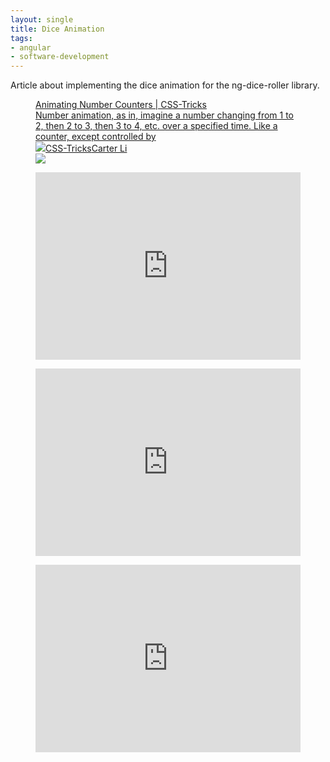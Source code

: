 ```yaml
---
layout: single
title: Dice Animation
tags:
- angular
- software-development
---
```


Article about implementing the dice animation for the ng-dice-roller library.

<figure class="kg-card kg-bookmark-card"><a class="kg-bookmark-container" href="https://css-tricks.com/animating-number-counters/"><div class="kg-bookmark-content">
<div class="kg-bookmark-title">Animating Number Counters | CSS-Tricks</div>
<div class="kg-bookmark-description">Number animation, as in, imagine a number changing from 1 to 2, then 2 to 3, then 3 to 4, etc. over a specified time. Like a counter, except controlled by</div>
<div class="kg-bookmark-metadata">
<img class="kg-bookmark-icon" src="https://css-tricks.com/apple-touch-icon.png"><span class="kg-bookmark-author">CSS-Tricks</span><span class="kg-bookmark-publisher">Carter Li</span>
</div>
</div>
<div class="kg-bookmark-thumbnail"><img src="https://i0.wp.com/css-tricks.com/wp-content/uploads/2019/10/random-number-slots.png?fit=1200%2C600&amp;ssl=1"></div></a></figure>

<figure class="kg-card kg-embed-card"><iframe id="cp_embed_CADvB" src="https://codepen.io/tameraydin/embed/preview/CADvB?height=300&amp;slug-hash=CADvB&amp;default-tabs=css,result&amp;host=https://codepen.io" title="CSS3 Rolling Dice" scrolling="no" frameborder="0" height="300" allowtransparency="true" class="cp_embed_iframe" style="width: 100%; overflow: hidden;"></iframe></figure><figure class="kg-card kg-embed-card"><iframe id="cp_embed_BaKoVBx" src="https://codepen.io/jfirestorm44/embed/preview/BaKoVBx?height=300&amp;slug-hash=BaKoVBx&amp;default-tabs=css,result&amp;host=https://codepen.io" title="Pure CSS Dice Roller" scrolling="no" frameborder="0" height="300" allowtransparency="true" class="cp_embed_iframe" style="width: 100%; overflow: hidden;"></iframe></figure><figure class="kg-card kg-embed-card"><iframe id="cp_embed_mdERrLy" src="https://codepen.io/HunorMarton/embed/preview/mdERrLy?height=300&amp;slug-hash=mdERrLy&amp;default-tabs=css,result&amp;host=https://codepen.io" title="CSS only interactive 3D dice" scrolling="no" frameborder="0" height="300" allowtransparency="true" class="cp_embed_iframe" style="width: 100%; overflow: hidden;"></iframe></figure>